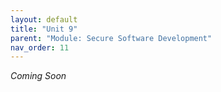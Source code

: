 ```yaml
---
layout: default
title: "Unit 9"
parent: "Module: Secure Software Development"
nav_order: 11
---
```


*Coming Soon*
